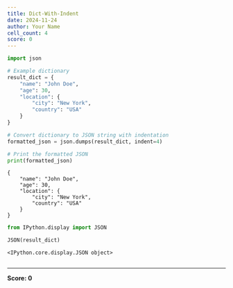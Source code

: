 ```yaml
---
title: Dict-With-Indent
date: 2024-11-24
author: Your Name
cell_count: 4
score: 0
---
```


```python
import json

# Example dictionary
result_dict = {
    "name": "John Doe",
    "age": 30,
    "location": {
        "city": "New York",
        "country": "USA"
    }
}

# Convert dictionary to JSON string with indentation
formatted_json = json.dumps(result_dict, indent=4)

# Print the formatted JSON
print(formatted_json)

```

    {
        "name": "John Doe",
        "age": 30,
        "location": {
            "city": "New York",
            "country": "USA"
        }
    }



```python
from IPython.display import JSON
```


```python
JSON(result_dict)
```




    <IPython.core.display.JSON object>




```python

```


---
**Score: 0**